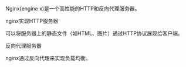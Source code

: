 Nginx\(engine x\)是一个高性能的HTTP和反向代理服务器。



nginx实现HTTP服务器

可以将服务器上的静态文件（如HTML、图片）通过HTTP协议展现给客户端。



反向代理服务器



nginx通过反向代理来实现负载均衡。

